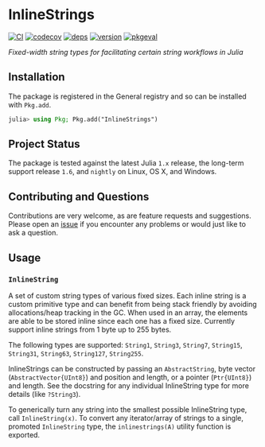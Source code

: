 # InlineStrings

[![CI](https://github.com/JuliaData/InlineStrings.jl/workflows/CI/badge.svg)](https://github.com/JuliaData/InlineStrings.jl/actions?query=workflow%3ACI)
[![codecov](https://codecov.io/gh/JuliaData/InlineStrings.jl/branch/master/graph/badge.svg)](https://codecov.io/gh/JuliaData/InlineStrings.jl)
[![deps](https://juliahub.com/docs/InlineStrings/deps.svg)](https://juliahub.com/ui/Packages/InlineStrings/muGbw?t=2)
[![version](https://juliahub.com/docs/InlineStrings/version.svg)](https://juliahub.com/ui/Packages/InlineStrings/muGbw)
[![pkgeval](https://juliahub.com/docs/InlineStrings/pkgeval.svg)](https://juliahub.com/ui/Packages/InlineStrings/muGbw)

*Fixed-width string types for facilitating certain string workflows in Julia*

## Installation

The package is registered in the General registry and so can be installed with `Pkg.add`.

```julia
julia> using Pkg; Pkg.add("InlineStrings")
```

## Project Status

The package is tested against the latest Julia `1.x` release, the long-term support release `1.6`, and `nightly` on Linux, OS X, and Windows.

## Contributing and Questions

Contributions are very welcome, as are feature requests and suggestions. Please open an
[issue][issues-url] if you encounter any problems or would just like to ask a question.

[codecov-img]: https://codecov.io/gh/JuliaData/InlineStrings.jl/branch/master/graph/badge.svg
[codecov-url]: https://codecov.io/gh/JuliaData/InlineStrings.jl

[issues-url]: https://github.com/JuliaData/InlineStrings.jl/issues

## Usage

### `InlineString`

A set of custom string types of various fixed sizes. Each inline string is a
custom primitive type and can benefit from being stack friendly by avoiding
allocations/heap tracking in the GC. When used in an array, the elements are
able to be stored inline since each one has a fixed size. Currently support
inline strings from 1 byte up to 255 bytes.

The following types are supported: `String1`, `String3`, `String7`, `String15`,
`String31`, `String63`, `String127`, `String255`.

InlineStrings can be constructed by passing an `AbstractString`, byte vector
(`AbstractVector{UInt8}`) and position and length, or a pointer (`Ptr{UInt8}`)
and length. See the docstring for any individual InlineString type for more details
(like `?String3`).

To generically turn any string into the smallest possible InlineString type,
call `InlineString(x)`. To convert any iterator/array of strings to a single,
promoted `InlineString` type, the `inlinestrings(A)` utility function is exported.
